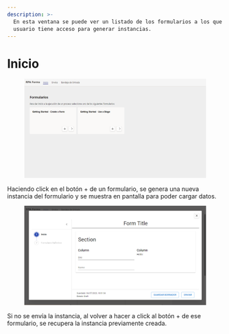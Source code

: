 ```yaml
---
description: >-
  En esta ventana se puede ver un listado de los formularios a los que un
  usuario tiene acceso para generar instancias.
---
```


# Inicio

<figure><img src="../../.gitbook/assets/image (3).png" alt=""><figcaption></figcaption></figure>

Haciendo click en el botón + de un formulario, se genera una nueva instancia del formulario y se muestra en pantalla para poder cargar datos.

<figure><img src="../../.gitbook/assets/image (1) (2).png" alt=""><figcaption></figcaption></figure>

Si no se envía la instancia, al volver a hacer a click al botón + de ese formulario, se recupera la instancia previamente creada.
